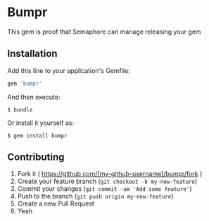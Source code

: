 # Bumpr

This gem is proof that Semaphore can manage releasing your gem

## Installation

Add this line to your application's Gemfile:

```ruby
gem 'bumpr'
```

And then execute:

    $ bundle

Or install it yourself as:

    $ gem install bumpr

## Contributing

1. Fork it ( https://github.com/[my-github-username]/bumpr/fork )
2. Create your feature branch (`git checkout -b my-new-feature`)
3. Commit your changes (`git commit -am 'Add some feature'`)
4. Push to the branch (`git push origin my-new-feature`)
5. Create a new Pull Request
6. Yeah
